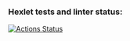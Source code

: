 ### Hexlet tests and linter status:
[![Actions Status](https://github.com/zhukata/fullstack-python-project-44/actions/workflows/hexlet-check.yml/badge.svg)](https://github.com/zhukata/fullstack-python-project-44/actions)